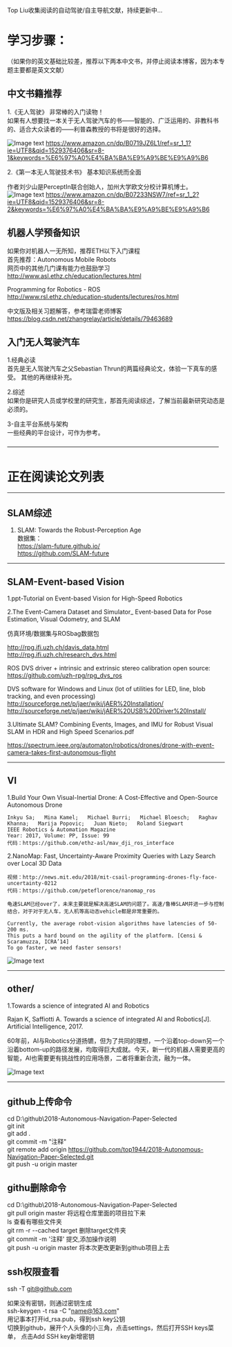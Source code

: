 Top Liu收集阅读的自动驾驶/自主导航文献，持续更新中...

# 学习步骤：  
（如果你的英文基础比较差，推荐以下两本中文书，并停止阅读本博客，因为本专题主要都是英文文献）  

## 中文书籍推荐  

1.《无人驾驶》 非常棒的入门读物！   
如果有人想要找一本关于无人驾驶汽车的书——智能的、广泛运用的、非教科书的、适合大众读者的——利普森教授的书将是很好的选择。

 ![Image text](https://images-cn.ssl-images-amazon.com/images/I/61%2BgFcYFiRL._SX357_BO1,204,203,200_.jpg)
 https://www.amazon.cn/dp/B0719JZ6L1/ref=sr_1_1?ie=UTF8&qid=1529376406&sr=8-1&keywords=%E6%97%A0%E4%BA%BA%E9%A9%BE%E9%A9%B6
 
2.《第一本无人驾驶技术书》 基本知识系统而全面

作者刘少山是PerceptIn联合创始人，加州大学欧文分校计算机博士。
![Image text](https://images-cn.ssl-images-amazon.com/images/I/51EqlykIG6L._SX377_BO1,204,203,200_.jpg)
 https://www.amazon.cn/dp/B07233NSW7/ref=sr_1_2?ie=UTF8&qid=1529376406&sr=8-2&keywords=%E6%97%A0%E4%BA%BA%E9%A9%BE%E9%A9%B6
 
## 机器人学预备知识
 
如果你对机器人一无所知，推荐ETH以下入门课程  
首先推荐：Autonomous Mobile Robots  
网页中的其他几门课有能力也鼓励学习     
http://www.asl.ethz.ch/education/lectures.html  


Programming for Robotics - ROS  
http://www.rsl.ethz.ch/education-students/lectures/ros.html

中文版及相关习题解答，参考瑞雷老师博客  
https://blog.csdn.net/zhangrelay/article/details/79463689


## 入门无人驾驶汽车  
1.经典必读  
首先是无人驾驶汽车之父Sebastian Thrun的两篇经典论文，体验一下真车的感受。 
其他的再继续补充。

2.综述  
如果你是研究人员或学校里的研究生，那首先阅读综述，了解当前最新研究动态是必须的。

3-自主平台系统与架构  
一些经典的平台设计，可作为参考。
  


———————————————————————————————————

# 正在阅读论文列表
-----------------------
## SLAM综述
1. SLAM: Towards the Robust-Perception Age  
数据集：  
https://slam-future.github.io/  
https://github.com/SLAM-future  

----------------------
## SLAM-Event-based Vision

1.ppt-Tutorial on Event-based Vision for High-Speed Robotics

2.The Event-Camera Dataset and Simulator_ Event-based Data for Pose Estimation, Visual Odometry, and SLAM

仿真环境/数据集与ROSbag数据包

http://rpg.ifi.uzh.ch/davis_data.html  
http://rpg.ifi.uzh.ch/research_dvs.html
 
ROS DVS driver + intrinsic and extrinsic stereo calibration open source:  
https://github.com/uzh-rpg/rpg_dvs_ros

DVS software for Windows and Linux (lot of utilities for LED, line, blob tracking, and even
processing)  
http://sourceforge.net/p/jaer/wiki/jAER%20Installation/  
http://sourceforge.net/p/jaer/wiki/jAER%20USB%20Driver%20Install/  

  
3.Ultimate SLAM? Combining Events, Images, and IMU for Robust Visual SLAM in HDR and High Speed Scenarios.pdf

https://spectrum.ieee.org/automaton/robotics/drones/drone-with-event-camera-takes-first-autonomous-flight  

---------------------------------------------------------------
## VI 
1.Build Your Own Visual-Inertial Drone: A Cost-Effective and Open-Source Autonomous Drone   

	Inkyu Sa;   Mina Kamel;   Michael Burri;   Michael Bloesch;   Raghav Khanna;   Marija Popovic;   Juan Nieto;   Roland Siegwart     
	IEEE Robotics & Automation Magazine    
	Year: 2017, Volume: PP, Issue: 99   
	代码：https://github.com/ethz-asl/mav_dji_ros_interface  

2.NanoMap: Fast, Uncertainty-Aware Proximity Queries with Lazy Search over Local 3D Data
 
	视频：http://news.mit.edu/2018/mit-csail-programming-drones-fly-face-uncertainty-0212  
	代码：https://github.com/peteflorence/nanomap_ros
 
	龟速SLAM已经over了，未来主要就是解决高速SLAM的问题了。高速/鲁棒SLAM并进一步与控制结合，对于对于无人车，无人机等高动态vehicle都是非常重要的。

	Currently, the average robot-vision algorithms have latencies of 50-200 ms.  
	This puts a hard bound on the agility of the platform. [Censi & Scaramuzza, ICRA’14]  
	To go faster, we need faster sensors!

 ![Image text](pic/camera_parameter.png)

 -------------------------------------
## other/
1.Towards a science of integrated AI and Robotics

Rajan K, Saffiotti A. Towards a science of integrated AI and Robotics[J]. Artificial Intelligence, 2017.

60年前，AI与Robotics分道扬镳，但为了共同的理想，一个沿着top-down另一个沿着bottom-up的路径发展，均取得巨大成就。今天，新一代的机器人需要更高的智能，AI也需要更有挑战性的应用场景，二者将重新合流，融为一体。
 
 
 
 ![Image text](pic/paper.jpg)
 
 
----------------------------------------------------- 
 ## github上传命令  
 
cd D:\github\2018-Autonomous-Navigation-Paper-Selected  
git init  
git add .  
git commit -m "注释"  
git remote add origin https://github.com/top1944/2018-Autonomous-Navigation-Paper-Selected.git  
git push -u origin master  

## githu删除命令  
cd D:\github\2018-Autonomous-Navigation-Paper-Selected  
git pull origin master 将远程仓库里面的项目拉下来  
ls  查看有哪些文件夹   
git rm -r --cached target  删除target文件夹  
git commit -m '注释'  提交,添加操作说明    
git push -u origin master 将本次更改更新到github项目上去  

## ssh权限查看
ssh -T git@github.com  

如果没有密钥，则通过密钥生成   
ssh-keygen -t rsa -C "name@163.com"  
用记事本打开id_rsa.pub，得到ssh key公钥  
切换到github，展开个人头像的小三角，点击settings，然后打开SSH keys菜单， 点击Add SSH key新增密钥  

